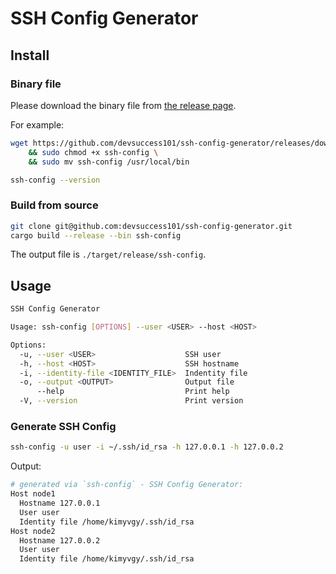 # SSH Config Generator

## Install

### Binary file

Please download the binary file from [the release page](https://github.com/devsuccess101/ssh-config-generator/releases/latest).

For example:

```bash
wget https://github.com/devsuccess101/ssh-config-generator/releases/download/latest/ssh-config \
    && sudo chmod +x ssh-config \
    && sudo mv ssh-config /usr/local/bin
```

```bash
ssh-config --version
```

### Build from source

```bash
git clone git@github.com:devsuccess101/ssh-config-generator.git
cargo build --release --bin ssh-config
```

The output file is `./target/release/ssh-config`.

## Usage

```bash
SSH Config Generator

Usage: ssh-config [OPTIONS] --user <USER> --host <HOST>

Options:
  -u, --user <USER>                    SSH user
  -h, --host <HOST>                    SSH hostname
  -i, --identity-file <IDENTITY_FILE>  Indentity file
  -o, --output <OUTPUT>                Output file
      --help                           Print help
  -V, --version                        Print version
```

### Generate SSH Config

```bash
ssh-config -u user -i ~/.ssh/id_rsa -h 127.0.0.1 -h 127.0.0.2
```

Output:

```bash
# generated via `ssh-config` - SSH Config Generator:
Host node1
  Hostname 127.0.0.1
  User user
  Identity file /home/kimyvgy/.ssh/id_rsa
Host node2
  Hostname 127.0.0.2
  User user
  Identity file /home/kimyvgy/.ssh/id_rsa
```
